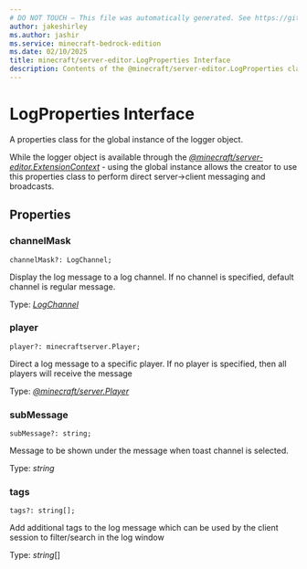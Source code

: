 ```yaml
---
# DO NOT TOUCH — This file was automatically generated. See https://github.com/mojang/minecraftapidocsgenerator to modify descriptions, examples, etc.
author: jakeshirley
ms.author: jashir
ms.service: minecraft-bedrock-edition
ms.date: 02/10/2025
title: minecraft/server-editor.LogProperties Interface
description: Contents of the @minecraft/server-editor.LogProperties class.
---
```

# LogProperties Interface

A properties class for the global instance of the logger object.

While the logger object is available through the [*@minecraft/server-editor.ExtensionContext*](../../../scriptapi/minecraft/server-editor/ExtensionContext.md) - using the global instance allows the creator to use this properties class to perform direct server->client messaging and broadcasts.

## Properties

### **channelMask**
`channelMask?: LogChannel;`

Display the log message to a log channel. If no channel is specified, default channel is regular message.

Type: [*LogChannel*](LogChannel.md)

### **player**
`player?: minecraftserver.Player;`

Direct a log message to a specific player.  If no player is specified, then all players will receive the message

Type: [*@minecraft/server.Player*](../../../scriptapi/minecraft/server/Player.md)

### **subMessage**
`subMessage?: string;`

Message to be shown under the message when toast channel is selected.

Type: *string*

### **tags**
`tags?: string[];`

Add additional tags to the log message which can be used by the client session to filter/search in the log window

Type: *string*[]
